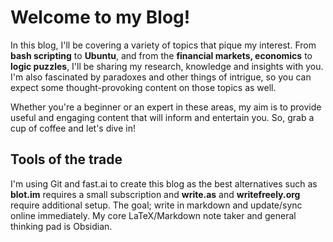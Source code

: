 # Welcome to my Blog!
In this blog, I'll be covering a variety of topics that pique my interest. From **bash scripting** to **Ubuntu**, and from the **financial markets, economics** to **logic puzzles**, I'll be sharing my research, knowledge and insights with you. I'm also fascinated by paradoxes and other things of intrigue, so you can expect some thought-provoking content on those topics as well.

Whether you're a beginner or an expert in these areas, my aim is to provide useful and engaging content that will inform and entertain you. So, grab a cup of coffee and let's dive in!

## Tools of the trade

I'm using Git and fast.ai to create this blog as the best alternatives such as **blot.im** requires a small subscription and **write.as** and **writefreely.org** require additional setup. The goal; write in markdown and update/sync online immediately. My core LaTeX/Markdown note taker and general thinking pad is Obsidian.
